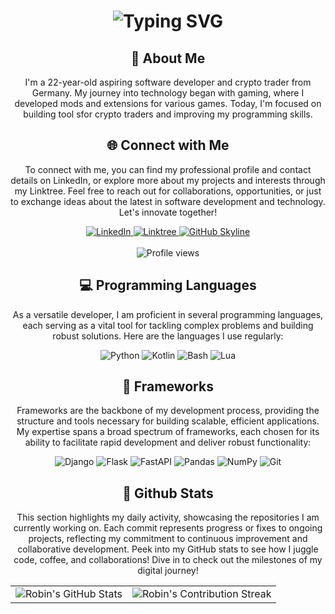 <div align="center">
    <h1><img src="https://readme-typing-svg.herokuapp.com?font=Jetbrains+mono&size=40&duration=3000&color=33FF33&center=true&vCenter=true&width=435&lines=Hey..+I'm..;Accursed+Galaxy..;This+is..;..my+Github..;" alt="Typing SVG"/></h1>
</div>

<div align="center">
    <h2>🚀 About Me</h2>
<!--     <p><img src="termina-gh.gif" alt="Terminal GH GIF" /></p> -->
    <p>I'm a 22-year-old aspiring software developer and crypto trader from Germany. My journey into technology began with gaming, where I developed mods and extensions for various games. Today, I'm focused on building tool sfor crypto traders and improving my programming skills.</p>
</div>

<div align="center">
<h2 align="center" class="section-heading">🌐 Connect with Me</h2>
<p> To connect with me, you can find my professional profile and contact details on LinkedIn, or explore more about my projects and interests through my Linktree. Feel free to reach out for collaborations, opportunities, or just to exchange ideas about the latest in software development and technology. Let's innovate together!</p>
<div align="center">
  <a href="https://de.linkedin.com/in/bohrer-robin">
    <img src="https://img.shields.io/badge/accursedgalaxy-0077B5?style=for-the-badge&logo=linkedin&logoColor=white" alt="LinkedIn"/>
  </a>
  <a href="https://linktr.ee/accursedgalaxy">
    <img src="https://img.shields.io/badge/Linktree-39E09B?style=for-the-badge&logo=Linktree&logoColor=white" alt="Linktree"/>
  </a>
<a href="https://github.com/accursedgalaxy" target="_blank">
    <img src="https://img.shields.io/badge/View%20on%20GitHub-%230077B5.svg?&style=for-the-badge&logo=github&logoColor=white" alt="GitHub Skyline"/>
</a>
<br></br>
<img src="https://komarev.com/ghpvc/?username=accursedgalaxy&style=for-the-badge" alt="Profile views" />
</div>

<h2 align="center" class="section-heading">💻 Programming Languages</h2>
<p>As a versatile developer, I am proficient in several programming languages, each serving as a vital tool for tackling complex problems and building robust solutions. Here are the languages I use regularly:</p>
<div align="center">
  <img src="https://img.shields.io/badge/Python-3776AB?style=for-the-badge&logo=python&logoColor=white" alt="Python"/>
  <img src="https://img.shields.io/badge/Kotlin-0095D5?style=for-the-badge&logo=kotlin&logoColor=white" alt="Kotlin"/>
  <img src="https://img.shields.io/badge/Bash-4EAA25?style=for-the-badge&logo=gnu-bash&logoColor=white" alt="Bash"/>
  <img src="https://img.shields.io/badge/Lua-2C2D72?style=for-the-badge&logo=lua&logoColor=white" alt="Lua"/>
</div>


<h2 align="center" class="section-heading">🔧 Frameworks</h2>
<p>Frameworks are the backbone of my development process, providing the structure and tools necessary for building scalable, efficient applications. My expertise spans a broad spectrum of frameworks, each chosen for its ability to facilitate rapid development and deliver robust functionality:</p>
<div align="center">
  <img src="https://img.shields.io/badge/Django-092E20?style=for-the-badge&logo=django&logoColor=green" alt="Django"/>
  <img src="https://img.shields.io/badge/Flask-000000?style=for-the-badge&logo=flask&logoColor=white" alt="Flask"/>
  <img src="https://img.shields.io/badge/FastAPI-009688?style=for-the-badge&logo=fastapi&logoColor=white" alt="FastAPI"/>
  <img src="https://img.shields.io/badge/Pandas-150458?style=for-the-badge&logo=pandas&logoColor=white" alt="Pandas"/>
  <img src="https://img.shields.io/badge/NumPy-013243?style=for-the-badge&logo=numpy&logoColor=white" alt="NumPy"/>
  <img src="https://img.shields.io/badge/Git-F05032?style=for-the-badge&logo=git&logoColor=white" alt="Git"/>
</div>


<div align="center">
  <h2>🚀 Github Stats</h2>
  <p>This section highlights my daily activity, showcasing the repositories I am currently working on. Each commit represents progress or fixes to ongoing projects, reflecting my commitment to continuous improvement and collaborative development. Peek into my GitHub stats to see how I juggle code, coffee, and collaborations! Dive in to check out the milestones of my digital journey!</p>  

  <table align="center" width="100%" height="100%">
    <tr>
       <td><img style="border: none;" src="https://github-profile-summary-cards.vercel.app/api/cards/profile-details?username=accursedgalaxy&theme=github_dark" alt="Robin's GitHub Stats"/></td>   
       <td><img style="border: none;" src="https://github-readme-streak-stats.herokuapp.com/?user=accursedgalaxy&theme=merko" alt="Robin's Contribution Streak"/></td>
    </tr>
  </table>

  <table align="center" width="100%" height="100%">
    <tr>
        <td><img style="border: none;" src="https://github-profile-summary-cards.vercel.app/api/cards/stats?username=accursedgalaxy&theme=github_dark" alt="Robin's GitHub Stats"/></td>
        <td><img style="border: none;" src="https://github-profile-summary-cards.vercel.app/api/cards/productive-time?username=accursedgalaxy&theme=github_dark&utcOffset=10" alt="Robin's Productive Time"/></td>
        <td><img style="border: none;" src="https://github-profile-summary-cards.vercel.app/api/cards/repos-per-language?username=accursedgalaxy&theme=github_dark" alt="Robin's Repos per Language"/></td>
        <td><img style="border: none;" src="https://github-profile-summary-cards.vercel.app/api/cards/most-commit-language?username=accursedgalaxy&theme=github_dark" alt="Robin's Most Commit Language"/></td>
    </tr>
  </table>
</div>
